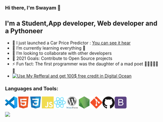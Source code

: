 ### Hi there, I'm Swayam 👋

## I'm a Student,App developer, Web developer and a Pythoneer

- 🔭 I just launched a Car Price Predictor : [You can see it hear][githubProject]
- 🌱 I’m currently learning everything 🤣
- 👯 I’m looking to collaborate with other developers
- 🥅 2021 Goals: Contribute to Open Source projects
- ⚡ Fun fact: The first programmer was the daughter of a mad poet 🤣🤣🤣🤣🤣🤣
- [![Use My Refferal and get 100$ free credit in Digital Ocean](https://web-platforms.sfo2.cdn.digitaloceanspaces.com/WWW/Badge%201.svg)](https://www.digitalocean.com/?refcode=a7167240a7b1&utm_campaign=Referral_Invite&utm_medium=Referral_Program&utm_source=badge)

### Languages and Tools:

<img align="left" alt="Visual Studio Code" width="40px" height="40px" src="https://raw.githubusercontent.com/github/explore/80688e429a7d4ef2fca1e82350fe8e3517d3494d/topics/visual-studio-code/visual-studio-code.png" />
<img align="left" alt="HTML5" width="40px"  height="40px" src="https://raw.githubusercontent.com/devicons/devicon/master/icons/html5/html5-original.svg" />
<img align="left" alt="CSS3" width="40px"  height="40px"  src="https://raw.githubusercontent.com/devicons/devicon/master/icons/css3/css3-original.svg" />
<img align="left" alt="JavaScript" width="40px" height="40px"  src="https://raw.githubusercontent.com/devicons/devicon/master/icons/javascript/javascript-plain.svg" />
<img align="left" alt="React Native" width="40px"  height="40px" src="https://raw.githubusercontent.com/devicons/devicon/master/icons/react/react-original.svg" /><img align="left" alt="Wordpress" width="40px"  height="40px" src="https://raw.githubusercontent.com/devicons/devicon/master/icons/wordpress/wordpress-original.svg" />
<img align="left" alt="Node.js" width="40px"  height="40px" src="https://raw.githubusercontent.com/github/explore/80688e429a7d4ef2fca1e82350fe8e3517d3494d/topics/nodejs/nodejs.png" />
<img align="left" alt="Git" width="40px"  height="40px" src="https://raw.githubusercontent.com/devicons/devicon/master/icons/git/git-original.svg" />
<img align="left" alt="GitHub" width="40px"  height="40px" src="https://raw.githubusercontent.com/github/explore/78df643247d429f6cc873026c0622819ad797942/topics/github/github.png" />
<img align="left" alt="Boostrap" width="40px"  height="40px" src="https://raw.githubusercontent.com/devicons/devicon/master/icons/bootstrap/bootstrap-plain.svg" />

<br />
<br />
<br />


<!-- --- -->

<img src="https://github-readme-stats.vercel.app/api?username=swayamsaikar&show_icons=true&hide_border=true"/>

[githubProject]:https://github.com/swayamsaikar/car-price-prediction

